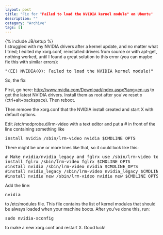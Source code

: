 ```yaml
--- 
layout: post 
title: "Fix for "Failed to load the NVIDIA kernel module" on Ubuntu"
description: ""
category: "Archive"
tags: []
---
```

{% include JB/setup %}  
I struggled with my NVIDIA drivers after a kernel update, and no matter what I tried; I edited my xorg.conf, reinstalled drivers from source or with apt-get, nothing worked, until I found a great solution to this error (you can maybe fix this with similar errors):



<pre class="brush: bash">"(EE) NVIDIA(0): Failed to load the NVIDIA kernel module!"</pre>

So, the fix:



First, go here: <a href="http://www.nvidia.com/Download/index.aspx?lang=en-us">http://www.nvidia.com/Download/index.aspx?lang=en-us</a> to get the latest NVIDIA drivers. Install them as root after you've reset x (ctrl+alt+backspace). Then reboot.



Then remove the xorg.conf that the NVIDIA install created and start X with default options.



Edit /etc/modprobe.d/lrm-video with a text editor and put a # in front of the line containing something like

<pre class="brush: bash">install nvidia /sbin/lrm-video nvidia $CMDLINE_OPTS</pre>

There might be one or more lines like that, so it could look like this:

<pre class="brush: bash">
# Make nvidia/nvidia_legacy and fglrx use /sbin/lrm-video to load
install fglrx /sbin/lrm-video fglrx $CMDLINE_OPTS
#install nvidia /sbin/lrm-video nvidia $CMDLINE_OPTS
#install nvidia_legacy /sbin/lrm-video nvidia_legacy $CMDLINE_OPTS
#install nvidia_new /sbin/lrm-video nvidia_new $CMDLINE_OPTS'
</pre>
Add the line:

<pre class="brush: bash">nvidia</pre>

to /etc/modules file. This file contains the list of kernel modules that should be always loaded when your machine boots. After you've done this, run:

<pre class="brush: bash">sudo nvidia-xconfig</pre>

to make a new xorg.conf and restart X. Good luck!